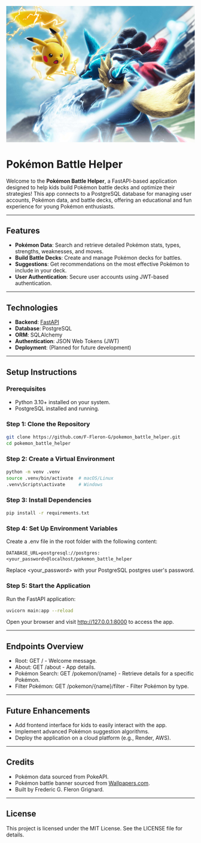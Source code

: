 ![Pikachu](https://github.com/F-Fleron-G/pokemon_battle_helper/blob/main/pokemon-battle-image.jpg?raw=true)

# Pokémon Battle Helper

Welcome to the **Pokémon Battle Helper**, a FastAPI-based application designed to help kids build Pokémon battle decks and optimize their strategies! This app connects to a PostgreSQL database for managing user accounts, Pokémon data, and battle decks, offering an educational and fun experience for young Pokémon enthusiasts.

---

## Features
- **Pokémon Data**: Search and retrieve detailed Pokémon stats, types, strengths, weaknesses, and moves.
- **Build Battle Decks**: Create and manage Pokémon decks for battles.
- **Suggestions**: Get recommendations on the most effective Pokémon to include in your deck.
- **User Authentication**: Secure user accounts using JWT-based authentication.

---

## Technologies
- **Backend**: [FastAPI](https://fastapi.tiangolo.com/)
- **Database**: PostgreSQL
- **ORM**: SQLAlchemy
- **Authentication**: JSON Web Tokens (JWT)
- **Deployment**: (Planned for future development)

---

## Setup Instructions

### Prerequisites
- Python 3.10+ installed on your system.
- PostgreSQL installed and running.

### Step 1: Clone the Repository
```bash
git clone https://github.com/F-Fleron-G/pokemon_battle_helper.git
cd pokemon_battle_helper
```

### Step 2: Create a Virtual Environment
```bash
python -m venv .venv
source .venv/bin/activate  # macOS/Linux
.venv\Scripts\activate     # Windows
```

### Step 3: Install Dependencies
```bash
pip install -r requirements.txt
```

### Step 4: Set Up Environment Variables
Create a .env file in the root folder with the following content:
```env
DATABASE_URL=postgresql://postgres:<your_password>@localhost/pokemon_battle_helper
```
Replace <your_password> with your PostgreSQL postgres user's password.

### Step 5: Start the Application
Run the FastAPI application:
```bash
uvicorn main:app --reload
```
Open your browser and visit http://127.0.0.1:8000 to access the app.

---

## Endpoints Overview
- Root: GET / - Welcome message.
- About: GET /about - App details.
- Pokémon Search: GET /pokemon/{name} - Retrieve details for a specific Pokémon.
- Filter Pokémon: GET /pokemon/{name}/filter - Filter Pokémon by type.

---

## Future Enhancements
- Add frontend interface for kids to easily interact with the app.
- Implement advanced Pokémon suggestion algorithms.
- Deploy the application on a cloud platform (e.g., Render, AWS).

---

## Credits
- Pokémon data sourced from PokeAPI.
- Pokémon battle banner sourced from [Wallpapers.com](https://wallpapers.com/background/pokemon-battle-background-j620nq8sjlscuhox.html).
- Built by Frederic G. Fleron Grignard.

---

## License
This project is licensed under the MIT License. See the LICENSE file for details.
